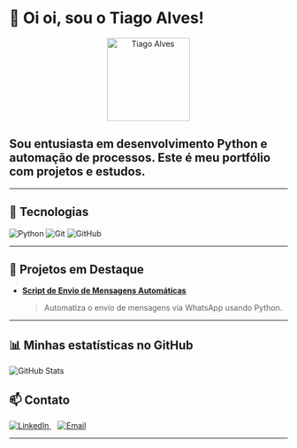 # 👋 Oi oi, sou o Tiago Alves!

<p align="center">
  <img src="https://github.com/Tiago-Pereira-devv.png" width="150" alt="Tiago Alves">
</p>

## Sou entusiasta em desenvolvimento Python e automação de processos. Este é meu portfólio com projetos e estudos.

---

## 🚀 Tecnologias

<img src="https://img.shields.io/badge/Python-3776AB?style=for-the-badge&logo=python&logoColor=white" alt="Python" />
<img src="https://img.shields.io/badge/Git-F05032?style=for-the-badge&logo=git&logoColor=white" alt="Git" />
<img src="https://img.shields.io/badge/GitHub-181717?style=for-the-badge&logo=github&logoColor=white" alt="GitHub" />

---

## 📂 Projetos em Destaque

- [**Script de Envio de Mensagens Automáticas**](https://github.com/Tiago-Pereira-devv/script_p_automatizacao)  
  > Automatiza o envio de mensagens via WhatsApp usando Python.

---

## 📊 Minhas estatísticas no GitHub

![GitHub Stats](https://github-readme-stats.vercel.app/api?username=Tiago-Pereira-devv&show_icons=true&theme=dark)

## 📫 Contato

<a href="https://www.linkedin.com/in/tiago-pereira-151b58202" target="_blank">
  <img src="https://img.shields.io/badge/LinkedIn-0A66C2?style=for-the-badge&logo=linkedin&logoColor=white" alt="LinkedIn" />
</a>
&nbsp;&nbsp;
<a href="mailto:tiago_alvesyi@hotmail.com">
  <img src="https://img.shields.io/badge/Email-D14836?style=for-the-badge&logo=gmail&logoColor=white" alt="Email" />
</a>

---


